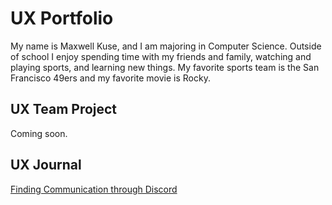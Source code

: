 # UX Portfolio

My name is Maxwell Kuse, and I am majoring in Computer Science. Outside of school I enjoy spending time with my friends and family, watching and playing sports, and learning new things. My favorite sports team is the San Francisco 49ers and my favorite movie is Rocky.

## UX Team Project

Coming soon.

## UX Journal

[Finding Communication through Discord](j01/)
